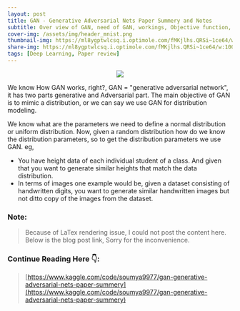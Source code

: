 ```yaml
---
layout: post
title: GAN - Generative Adversarial Nets Paper Summery and Notes
subtitle: Over view of GAN, need of GAN, workings, Objective function, derivations. 
cover-img: /assets/img/header_mnist.png
thumbnail-img: https://ml8ygptwlcsq.i.optimole.com/fMKjlhs.QRSi~1ce64/w:1000/h:628/q:auto/https://www.unite.ai/wp-content/uploads/2021/08/sofgan-main.jpg
share-img: https://ml8ygptwlcsq.i.optimole.com/fMKjlhs.QRSi~1ce64/w:1000/h:628/q:auto/https://www.unite.ai/wp-content/uploads/2021/08/sofgan-main.jpg
tags: [Deep Learning, Paper review]
---
```



<!-- ## GAN: Generative Adversarial Nets Paper Review and Notes: -->

<p align="center">
<img src="https://miro.medium.com/max/1400/1*StXrVTHgomba3jBlNhn_mw.png">
</p>


We know How GAN works, right?, GAN = "generative adversarial network", it has two parts generative and Adversarial part. 
The main objective of GAN is to mimic a distribution, or we can say we use GAN for distribution modeling.

We know what are the parameters we need to define a normal distribution or uniform distribution. Now, given a random distribution how do we know the distribution parameters, so to get the distribution parameters we use GAN.
eg, 
- You have height data of each individual student of a class. And given that you want to generate similar heights that match the data distribution. 
- In terms of images one example would be, given a dataset consisting of handwritten digits, you want to generate similar handwritten images but not ditto copy of the images from the dataset.

### **Note:** 
> Because of LaTex rendering issue, I could not post the content here. Below is the blog post link, Sorry for the inconvenience.

### **Continue Reading Here 👇:** 
> [https://www.kaggle.com/code/soumya9977/gan-generative-adversarial-nets-paper-summery](https://www.kaggle.com/code/soumya9977/gan-generative-adversarial-nets-paper-summery)

<!-- 
### Need of GAN:
You might think why do we need GAN, when we can find out the distribution of the data from some statistical model or some thing. And you queation is totally valid, lets take the height example. Here we might have just plotted the data, and see what kind of distribution that is, from the plot we could find out if that is normal or uniform or beta or poisson or so on and test that via some hypothesis testing like QQ plot or KS-test etc. And when we know the distribution we will use the formulas to calculate the distribution params of that respective distribution.
say, the distribution of the heights was a normal distribution, so, $\text {distribution params} \:\: P_\theta (H) = N[\theta = {\mu,\sigma} = 190,40]$. And based on this params we can now generate new samples. and to check how similar the generated and real sample is we can use some distance measurement methods like KL-Divergence or JK-Divergence etc. based on this we can further improve the distribution params and get to the desired o/p. 
But this height example was using 1D data, in case of images of size 28x28, it will be 784D data. And these statistical methods actually dont work that efficiently in case of multidimensional data. Because of that we need to relay on GAN or neural net based approaches. Not only GANs but Autoencoders also does the same thing using ANNs.

Let's discuss the few paper highlights of GAN,
- Given a data distribution $P_x$ , we need to model a generator function $G$  that can approximate $P_x$ . 
- For that, we take $z$ from a normal/uniform distribution denoted as $P_z$, and pass that through $G$ for training. $G$ generates a sample $G(z)$, simultaneously we sample a data point from $P_x$, say $x$. We pass that through a discriminator function/model $D$. 
- This $D$ tries to distinguish b/w the real($x$) and the fake($G(x) = \hat{x}$) smaple. 
	- <p align="center">
    <img src="https://i.imgur.com/l44tYie.png">
    </p>

- We calculate a join[for D and G] loss function, and update the gredients through backpropagation. The objective/loss function looks like this,
	- $\min\limits_{G} \max\limits_{D} V(D,G) = \mathbb{E}_{x \sim P_{data}(x)} \: [\log{D(x)}] + \mathbb{E}_{z \sim P_{Z}(z)} \: [\log{(1 - D(G(z)))}]  \:\: \:\: \:\: ...(1)$        
- $\mathbb{E}_x \sim P_{data}(x) \: [\log{D(x)}]$ is the probability of real data being classified as real data and $\mathbb{E}_x \sim P_{Z}(x) \: [\log{(1 - D(G(z)))}]$ is the probability of fake data being classified as fake data. And we want to increase both of them. If probability of fake data being classified as real is $D(G(z))$ then $1 - D(G(z))$ will represent the fake data being classified as fake.  
- Early in learning, when $G$ is poor, $D$ can reject samples with high confidence because they are clearly different from the training data, 
	- by that i mean $\log{(1 - D(G(z)))}$ this term saturates.
		- (D can reject generated samples with high confidence)
	- $D(G(x)) \approx 0 \:\: and \:\: 1 - D(G(x)) \approx 1 \:\: and \:\: log(1 - D(G(x))) \approx 0$ 
	- And the solution is, instade of minimizing the $1 - D(G(x))$ [probab of the fake classified as fake] we maximize the $D(G(x))$ [probab of fake classified as real]
	- <p align="center">
    <img src="https://i.imgur.com/KT1v6lG.png">
    </p>
- $D(x)$ is probability of x being classified as real/true and $1-D(X)$ is probability of x being classified as fake/false.

### proofe of optimal D is Max of Eqn 1:
They give a proposition in the paper, which is,
- For fixed G, the optimal discriminator $D^*$ is
	- $D_G^*(x) = \frac{P_{data}(x)} {P_{data}(x) + P_g(x)} \:\:\: ... \:\:(k)$  
 #### Proofe:
 We know the training criterion for the descriminator $D$, given any generator $G$ is to maximize eqn 1.
	- Denotes  $D_G^*(x) = argmax_{D} \:\: V(D,G)$   
	- And please note,
		- $E_{p(x)}[x] = \int\limits_{x} x p_x(x) dx$ , $E_{p(x)}[x]$ is Expectation of a random variable $x$, having probability density function $p(x)$.

 Now, 
 $argmax_{D} \:\: V(D,G) = argmax_{D} \:\: \left[ \:\: \mathbb{E}_{x \sim P_{data}(x)} \: [\log{D(x)}] + \mathbb{E}_{z \sim P_{Z}(z)} \: [\log{(1 - D(G(z)))}]) \:\: \right]$
 But in the paper, it is given as,
	 - <p align="center">
    <img src="https://i.imgur.com/Xao2Yqr.jpg">
    </p>
please note the changes, in the 1st line it is $p_z(z)$ and the integration is happening wrt $z$. But in 2nd line, $P_z(z)$ is being replaced with $P_g(z)$ and the integration happening wrt $x$. 

Actually we can replace those two terms according to the rule of probability density function, which is

> If the probability density function of a random variable $x$ is defined as $P_X(x)$,then it is possible to calculate the PDF of some variable $y = G(x)$, which is a function of $x$.
> This is called "Change of Varibale" and it is defined as 
> 
> $P_Y(y) = P_x(G^{-1}(y)) \:\: \left[\frac{d} {dy} (G^{-1}(y))\right]$ 
> 
> <p align="center">
    <img src="https://i.imgur.com/fMlHEwy.png">
    </p>
> 

- In our case, it is,
	- $P_g(x) = P_z(G^{-1}(x)) \:\: \left[\frac{d} {dx} (G^{-1}(x))\right] \:\:\: ... \:\: (a)$ 
	- <p align="center">
    <img src="https://i.imgur.com/4H6483h.png">
    </p>

- We know $z = G^{-1}(x)$ and $G(z) = x$, and we have this part of the eqn to deal with,
	- $\int\limits_{z}(z) \:\: log(1 - D(G(z))) \:\: dz \:\:\: ...(2)$
- So we replace z in eqn 2, and we get,
	- $\int\limits_{x}( G^{-1}(x)) \:\: log(1 - D(x)) \:\: d G^{-1}(x) \:\:\: ...(3)$ 
	- multiply $dx$ in both numorator and denominator,
	- $\Rightarrow \int\limits_{x}( G^{-1}(x)) \:\: log(1 - D(x)) \:\: \frac {d G^{-1}(x)} {dx} dx$ 
	- $\Rightarrow \int\limits_{x} {P_z(G^{-1}(x)) \:\: \left[\frac{d} {dx} (G^{-1}(x))\right]} \:\:\:\: \times \:\:\:\: log(1 - D(x)) dx$ 
	- Now we can replace the part before the multiplication sign with eqn a.
	- $\Rightarrow \int\limits_{x} P_g(x) \:\:\:\: \times \:\:\:\: log(1 - D(x)) dx$ 
- optimal descriminator $D^*$ for a given G is obtained by maximizing $V(D,G)$. And the maximization of V can be done by taking its 1st order derivative wrt D(x).
	- So, $\frac{d}{dD(x)}\left[P_{data}(x) \:\:\:\: \log{D(x)} + P_g(x) \:\:\:\: \log(1 - D(x))\right] = 0$
	- $\Rightarrow \frac{P_data(x)}{D(x)} - \frac{P_g(x)}{1 - D(x)} = 0$
	- $\Rightarrow D_G^*(x) = \frac{P_{data}(x)} {P_{data}(x) + P_g(x)}$  (Proved)
- Now this proves the eqn k.

### Proofe of JSD from the V(D,G):
<p align="center">
<img src="https://i.imgur.com/oTvLg6b.png">
</p>

<p align="center">
<img src="https://i.imgur.com/aEmVlhU.png">
</p>

In the 2nd line we replace $D(x)$ with $D^*(x)$, and put the value of $D^*(x)$.


### How the training of $G$ and $D$ happens:
Read the algorithm correctly. First we fix the $G$ and update the $D$ params then we fix $D$ and update the $G$ params.
<p align="center">
<img src="https://i.imgur.com/WzDxOO5.png">
</p>
### Few terms that are used in literatures:
1. **Prior:** This is the noise vector that we give input to the generator. It is generally of size 100x1 we can write it as $z \in \mathbb{R}^{100}$. We sample that vector from a normal distribution. And over time as the training goes on, the 100-dimensional image gets transformed into 784 dimension vector(I'm talking bout MNIST). As the progress kept happening in the field, ppl found different ways to manipulate that noise vector to get desired generated images and one of the works that came out showcasing the manipulation of the prior data for getting the desired o/p is info-GAN.
2. **Multi-modal prior and Uni-model prior:** when you use a single 100x1 noise vector then it is called a Uni-model prior. but more 100x1 vector, input to the generator is called Multi-model prior.
3. **what is $z$ $\sim$ $P_z$ :** The "$\sim$" symbol represents, sampled from. Here $z$ is smapled from $P_z$ . $P_z$ is the distribution of z.
4. **Difference b/t $P_z$ and $P_Z(z)$ :** $P_z$ is the distribution from where $z$ is sampled, $P_z$ is also considered as $Z$. This can also be written interms of probability distribution, $P(z)$. The subscript $Z$ of $P_Z(z)$ defines the total distribution. 
5. $E_{z \sim P_z(z)} \:\:\: [\log(D(x))]$  The $E$ is called, Expectation. The defination of $E$ is provided in the 1st proofe.
 -->
